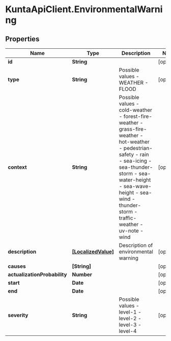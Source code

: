# KuntaApiClient.EnvironmentalWarning

## Properties
Name | Type | Description | Notes
------------ | ------------- | ------------- | -------------
**id** | **String** |  | [optional] 
**type** | **String** | Possible values   - WEATHER   - FLOOD  | [optional] 
**context** | **String** | Possible values   - cold-weather   - forest-fire-weather   - grass-fire-weather   - hot-weather   - pedestrian-safety   - rain   - sea-icing   - sea-thunder-storm   - sea-water-height   - sea-wave-height   - sea-wind   - thunder-storm   - traffic-weather   - uv-note   - wind  | [optional] 
**description** | [**[LocalizedValue]**](LocalizedValue.md) | Description of environmental warning | [optional] 
**causes** | **[String]** |  | [optional] 
**actualizationProbability** | **Number** |  | [optional] 
**start** | **Date** |  | [optional] 
**end** | **Date** |  | [optional] 
**severity** | **String** | Possible values   - level-1   - level-2   - level-3   - level-4  | [optional] 


